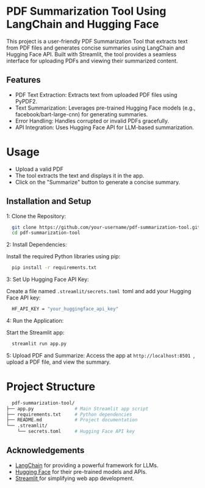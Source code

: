 
# PDF Summarization Tool Using LangChain and Hugging Face

This project is a user-friendly PDF Summarization Tool that extracts text from PDF files and generates concise summaries using LangChain and Hugging Face API. Built with Streamlit, the tool provides a seamless interface for uploading PDFs and viewing their summarized content.




## Features

- PDF Text Extraction: Extracts text from uploaded PDF files using PyPDF2.
- Text Summarization: Leverages pre-trained Hugging Face models (e.g., facebook/bart-large-cnn) for generating summaries.
- Error Handling: Handles corrupted or invalid PDFs gracefully.
- API Integration: Uses Hugging Face API for LLM-based summarization.



# Usage

- Upload a valid PDF
- The tool extracts the text and displays it in the app.
- Click on the "Summarize" button to generate a concise summary.



## Installation and Setup

1: Clone the Repository:

```bash
  git clone https://github.com/your-username/pdf-summarization-tool.git
  cd pdf-summarization-tool

```

2: Install Dependencies:

   Install the required Python libraries using pip:

```bash
  pip install -r requirements.txt

```

3: Set Up Hugging Face API Key:

   Create a file named `.streamlit/secrets.toml `toml and add your Hugging Face API key:

```bash
  HF_API_KEY = "your_huggingface_api_key"


```

4: Run the Application:

   Start the Streamlit app:
```bash
  streamlit run app.py


```
5:  Upload PDF and Summarize:
Access the app at `http://localhost:8501 `, upload a PDF file, and view the summary.


# Project Structure

```bash
  pdf-summarization-tool/
├── app.py               # Main Streamlit app script
├── requirements.txt     # Python dependencies
├── README.md            # Project documentation
└── .streamlit/
    └── secrets.toml     # Hugging Face API key

```






## Acknowledgements

 - [LangChain](https://awesomeopensource.com/project/elangosundar/awesome-README-templates) for providing a powerful framework for LLMs.
 - [Hugging Face](https://github.com/matiassingers/awesome-readme) for their pre-trained models and APIs.
 - [Streamlit ](https://bulldogjob.com/news/449-how-to-write-a-good-readme-for-your-github-project) for simplifying web app development.

